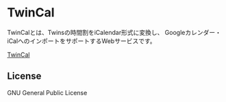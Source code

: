 # TwinCal

TwinCalとは、Twinsの時間割をiCalendar形式に変換し、 Googleカレンダー・iCalへのインポートをサポートするWebサービスです。

[TwinCal](http://gam0022.net/app/twincal/)

## License

GNU General Public License
